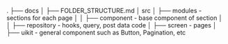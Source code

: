 .
├── docs
│ ├── FOLDER_STRUCTURE.md
│ src
│ ├── modules - sections for each page
│ │ ├── component - base component of section
│ │ ├── repository - hooks, query, post data code
│ ├── screen - pages
│ ├── uikit - general component such as Button, Pagination, etc
